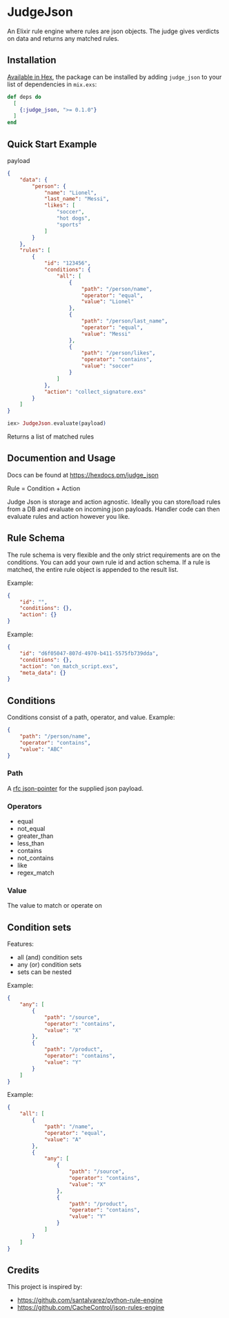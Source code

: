 # JudgeJson
An Elixir rule engine where rules are json objects. The judge gives verdicts on data and returns any matched rules.


## Installation

[Available in Hex](https://hex.pm/packages/judge_json), the package can be installed
by adding `judge_json` to your list of dependencies in `mix.exs`:

```elixir
def deps do
  [
    {:judge_json, ">= 0.1.0"}
  ]
end
```

## Quick Start Example
payload
```json
{
    "data": {
        "person": {
            "name": "Lionel",
            "last_name": "Messi",
            "likes": [
                "soccer",
                "hot dogs",
                "sports"
            ]
        }
    },
    "rules": [
        {
            "id": "123456",
            "conditions": {
                "all": [
                    {
                        "path": "/person/name",
                        "operator": "equal",
                        "value": "Lionel"
                    },
                    {
                        "path": "/person/last_name",
                        "operator": "equal",
                        "value": "Messi"
                    },
                    {
                        "path": "/person/likes",
                        "operator": "contains",
                        "value": "soccer"
                    }
                ]
            },
            "action": "collect_signature.exs"
        }
    ]
}
```
```elixir
iex> JudgeJson.evaluate(payload)
```
Returns a list of matched rules

## Documention and Usage
Docs can be found at <https://hexdocs.pm/judge_json>

Rule = Condition + Action

Judge Json is storage and action agnostic. Ideally you can store/load rules from a DB and evaluate on incoming json payloads. Handler code can then evaluate rules and action however you like. 


## Rule Schema
The rule schema is very flexible and the only strict requirements are on the conditions. You can add your own rule id and action schema. If a rule is matched, the entire rule object is appended to the result list.


Example:
```json
{
    "id": "",
    "conditions": {},
    "action": {}
}
```
Example:
```json
{
    "id": "d6f05047-807d-4970-b411-5575fb739dda",
    "conditions": {},
    "action": "on_match_script.exs",
    "meta_data": {}
}
```

## Conditions
Conditions consist of a path, operator, and value.
Example:
```json
{
    "path": "/person/name",
    "operator": "contains",
    "value": "ABC"
}
```

### Path
A [rfc json-pointer](https://www.rfc-editor.org/rfc/rfc6901) for the supplied json payload. 

### Operators
- equal
- not_equal
- greater_than
- less_than
- contains
- not_contains
- like
- regex_match

### Value
The value to match or operate on

## Condition sets
Features:
- all (and) condition sets
- any (or) condition sets
- sets can be nested

Example:
```json
{
    "any": [
        {
            "path": "/source",
            "operator": "contains",
            "value": "X"
        },
        {
            "path": "/product",
            "operator": "contains",
            "value": "Y"
        }
    ]
}
```
Example:
```json
{
    "all": [
        {
            "path": "/name",
            "operator": "equal",
            "value": "A"
        },
        {
            "any": [
                {
                    "path": "/source",
                    "operator": "contains",
                    "value": "X"
                },
                {
                    "path": "/product",
                    "operator": "contains",
                    "value": "Y"
                }
            ]
        }
    ]
}
```

## Credits
This project is inspired by:
- https://github.com/santalvarez/python-rule-engine
- https://github.com/CacheControl/json-rules-engine
